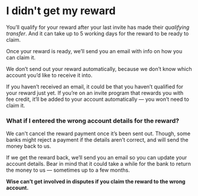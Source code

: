 # I didn't get my reward

You’ll qualify for your reward after your last invite has made their _qualifying transfer_. And it can take up to 5 working days for the reward to be ready to claim. 

Once your reward is ready, we’ll send you an email with info on how you can claim it.

We don’t send out your reward automatically, because we don’t know which account you’d like to receive it into.

If you haven’t received an email, it could be that you haven’t qualified for your reward just yet. If you’re on an invite program that rewards you with fee credit, it’ll be added to your account automatically — you won’t need to claim it.

### What if I entered the wrong account details for the reward? 

We can't cancel the reward payment once it’s been sent out. Though, some banks might reject a payment if the details aren’t correct, and will send the money back to us.

If we get the reward back, we’ll send you an email so you can update your account details. Bear in mind that it could take a while for the bank to return the money to us — sometimes up to a few months.

 **Wise can’t get involved in disputes if you claim the reward to the wrong account.**